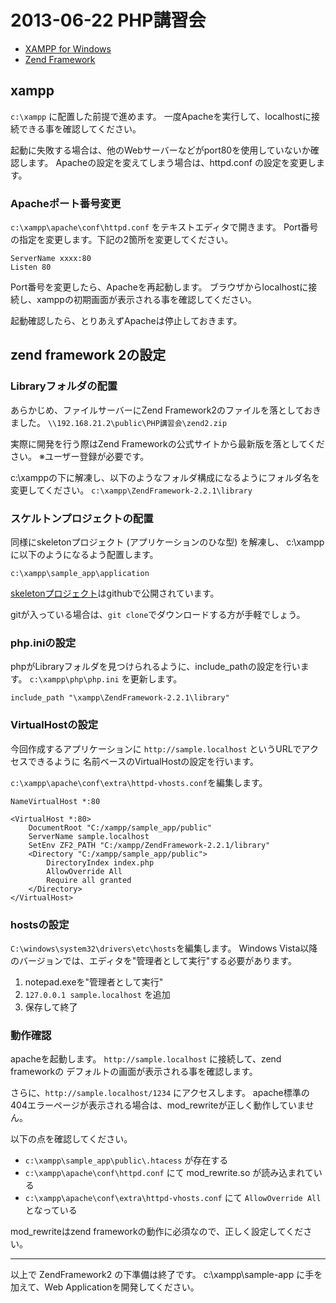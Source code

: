 2013-06-22 PHP講習会
===

- [XAMPP for Windows](http://www.apachefriends.org/jp/xampp-windows.html)
- [Zend Framework](http://framework.zend.com/)

xampp
---

`c:\xampp` に配置した前提で進めます。
一度Apacheを実行して、localhostに接続できる事を確認してください。

起動に失敗する場合は、他のWebサーバーなどがport80を使用していないか確認します。
Apacheの設定を変えてしまう場合は、httpd.conf の設定を変更します。

### Apacheポート番号変更

`c:\xampp\apache\conf\httpd.conf` をテキストエディタで開きます。
Port番号の指定を変更します。下記の2箇所を変更してください。

    ServerName xxxx:80
    Listen 80


Port番号を変更したら、Apacheを再起動します。
ブラウザからlocalhostに接続し、xamppの初期画面が表示される事を確認してください。

起動確認したら、とりあえずApacheは停止しておきます。


zend framework 2の設定
---

### Libraryフォルダの配置

あらかじめ、ファイルサーバーにZend Framework2のファイルを落としておきました。
`\\192.168.21.2\public\PHP講習会\zend2.zip`

実際に開発を行う際はZend Frameworkの公式サイトから最新版を落としてください。
  ※ユーザー登録が必要です。

c:\xamppの下に解凍し、以下のようなフォルダ構成になるようにフォルダ名を変更してください。
`c:\xampp\ZendFramework-2.2.1\library`


### スケルトンプロジェクトの配置

同様にskeletonプロジェクト (アプリケーションのひな型) を解凍し、
c:\xamppに以下のようになるよう配置します。

`c:\xampp\sample_app\application`


[skeletonプロジェクト](https://github.com/zendframework/ZendSkeletonApplication)はgithubで公開されています。

gitが入っている場合は、`git clone`でダウンロードする方が手軽でしょう。


### php.iniの設定

phpがLibraryフォルダを見つけられるように、include_pathの設定を行います。
`c:\xampp\php\php.ini` を更新します。

    include_path "\xampp\ZendFramework-2.2.1\library"


### VirtualHostの設定

今回作成するアプリケーションに `http://sample.localhost` というURLでアクセスできるように
名前ベースのVirtualHostの設定を行います。

`c:\xampp\apache\conf\extra\httpd-vhosts.conf`を編集します。

```
NameVirtualHost *:80

<VirtualHost *:80>
    DocumentRoot "C:/xampp/sample_app/public"
    ServerName sample.localhost
    SetEnv ZF2_PATH "C:/xampp/ZendFramework-2.2.1/library"
    <Directory "C:/xampp/sample_app/public">
        DirectoryIndex index.php
        AllowOverride All
        Require all granted
    </Directory>
</VirtualHost>
```


### hostsの設定

`C:\windows\system32\drivers\etc\hosts`を編集します。
Windows Vista以降のバージョンでは、エディタを"管理者として実行"する必要があります。

1. notepad.exeを"管理者として実行"
2. `127.0.0.1 sample.localhost` を追加
3. 保存して終了


### 動作確認

apacheを起動します。
`http://sample.localhost` に接続して、zend frameworkの
デフォルトの画面が表示される事を確認します。

さらに、`http://sample.localhost/1234` にアクセスします。
apache標準の404エラーページが表示される場合は、mod_rewriteが正しく動作していません。


以下の点を確認してください。

- `c:\xampp\sample_app\public\.htacess` が存在する
- `c:\xampp\apache\conf\httpd.conf` にて mod_rewrite.so が読み込まれている
- `c:\xampp\apache\conf\extra\httpd-vhosts.conf` にて `AllowOverride All` となっている

mod_rewriteはzend frameworkの動作に必須なので、正しく設定してください。



-----

以上で ZendFramework2 の下準備は終了です。
c:\xampp\sample-app に手を加えて、Web Applicationを開発してください。



